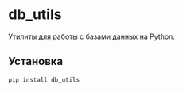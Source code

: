 # db_utils

Утилиты для работы с базами данных на Python.

## Установка

```bash
pip install db_utils